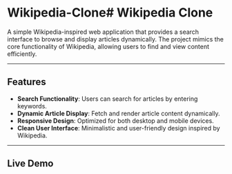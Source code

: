 # Wikipedia-Clone# Wikipedia Clone  

A simple Wikipedia-inspired web application that provides a search interface to browse and display articles dynamically. The project mimics the core functionality of Wikipedia, allowing users to find and view content efficiently.  

---

## Features  

- **Search Functionality**: Users can search for articles by entering keywords.  
- **Dynamic Article Display**: Fetch and render article content dynamically.  
- **Responsive Design**: Optimized for both desktop and mobile devices.  
- **Clean User Interface**: Minimalistic and user-friendly design inspired by Wikipedia.  

---

## Live Demo  
